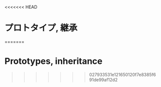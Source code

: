 <<<<<<< HEAD
# プロトタイプ, 継承
=======
# Prototypes, inheritance
>>>>>>> 027933531e121650120f7e8385f691de99af12d2
